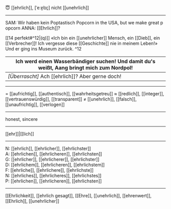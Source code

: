 😇 [[ehrlich]], [ˈeːɐ̯lɪç]
nicht [[unehrlich]]

---
SAM: Wir haben kein Poptastisch Popcorn in the USA, but we make great popcorn
ANNA: [[Ehrlich]]?  

[[14 perfekt#^12|(q)]] «Ich bin ein [[unehrlicher]] Mensch, ein [[Dieb]], ein [[Verbrecher]]! Ich vergesse diese [[Geschichte]] nie in meinem Leben!» Und er ging ins Museum zurück.  ^12

| Ich werd einen Wasserbändiger suchen! Und damit du's weißt, Aang bringt mich zum Nordpol! |
| ----------------------------------------------------------------------------------------- |
| _[Überrascht]_ Ach [[ehrlich]]? Aber gerne doch!                                          |


---
= [[aufrichtig]], [[authentisch]], [[wahrheitsgetreu]]
≈ [[redlich]], [[integer]], [[vertrauenswürdig]], [[transparent]]
≠ [[unehrlich]], [[falsch]], [[unaufrichtig]], [[verlogen]]

---
honest, sincere

---
[[ehr]]|[[lich]]

---
N: [[ehrlich]], [[ehrlicher]], [[ehrlichster]]  
A: [[ehrlichen]], [[ehrlicheren]], [[ehrlichsten]]  
G: [[ehrlicher]], [[ehrlicherer]], [[ehrlichster]]  
D: [[ehrlichem]], [[ehrlicheren]], [[ehrlichstem]]  
F: [[ehrliche]], [[ehrlichere]], [[ehrlichste]]  
N: [[ehrliches]], [[ehrlicheres]], [[ehrlichstes]]  
P: [[ehrlichen]], [[ehrlicheren]], [[ehrlichsten]]  

---
[[Ehrlichkeit]], [[ehrlich gesagt]], [[Ehre]], [[unehrlich]], [[ehrenwert]], [[Ehrlich]], [[unehrlicher]]